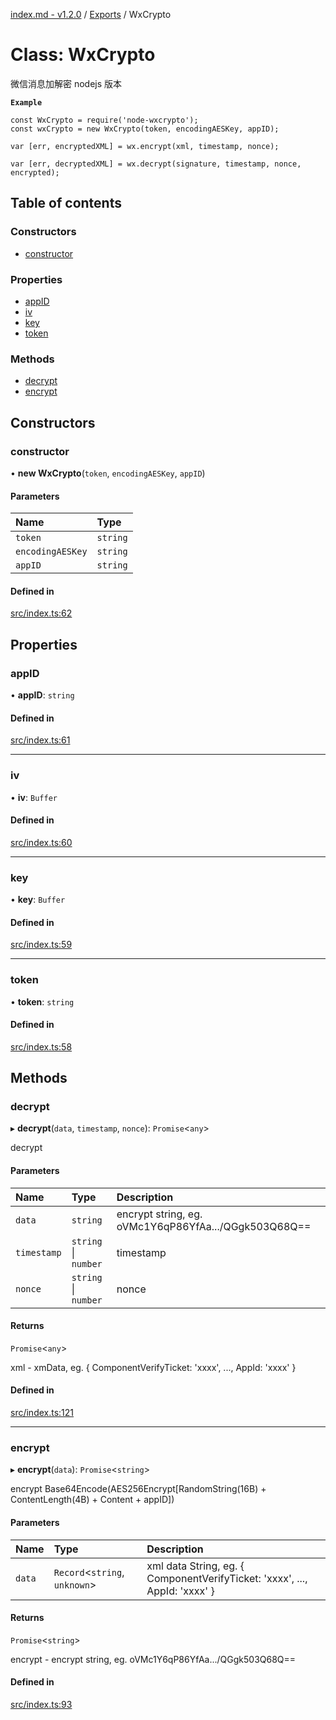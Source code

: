 [index.md - v1.2.0](../README.md) / [Exports](../modules.md) / WxCrypto

# Class: WxCrypto

微信消息加解密 nodejs 版本

**`Example`**

```
const WxCrypto = require('node-wxcrypto');
const wxCrypto = new WxCrypto(token, encodingAESKey, appID);

var [err, encryptedXML] = wx.encrypt(xml, timestamp, nonce);

var [err, decryptedXML] = wx.decrypt(signature, timestamp, nonce, encrypted);
```

## Table of contents

### Constructors

- [constructor](WxCrypto.md#constructor)

### Properties

- [appID](WxCrypto.md#appid)
- [iv](WxCrypto.md#iv)
- [key](WxCrypto.md#key)
- [token](WxCrypto.md#token)

### Methods

- [decrypt](WxCrypto.md#decrypt)
- [encrypt](WxCrypto.md#encrypt)

## Constructors

### constructor

• **new WxCrypto**(`token`, `encodingAESKey`, `appID`)

#### Parameters

| Name             | Type     |
| :--------------- | :------- |
| `token`          | `string` |
| `encodingAESKey` | `string` |
| `appID`          | `string` |

#### Defined in

[src/index.ts:62](https://github.com/saqqdy/node-wxcrypto/blob/567a8c9/src/index.ts#L62)

## Properties

### appID

• **appID**: `string`

#### Defined in

[src/index.ts:61](https://github.com/saqqdy/node-wxcrypto/blob/567a8c9/src/index.ts#L61)

---

### iv

• **iv**: `Buffer`

#### Defined in

[src/index.ts:60](https://github.com/saqqdy/node-wxcrypto/blob/567a8c9/src/index.ts#L60)

---

### key

• **key**: `Buffer`

#### Defined in

[src/index.ts:59](https://github.com/saqqdy/node-wxcrypto/blob/567a8c9/src/index.ts#L59)

---

### token

• **token**: `string`

#### Defined in

[src/index.ts:58](https://github.com/saqqdy/node-wxcrypto/blob/567a8c9/src/index.ts#L58)

## Methods

### decrypt

▸ **decrypt**(`data`, `timestamp`, `nonce`): `Promise`<`any`\>

decrypt

#### Parameters

| Name        | Type                 | Description                                          |
| :---------- | :------------------- | :--------------------------------------------------- |
| `data`      | `string`             | encrypt string, eg. oVMc1Y6qP86YfAa.../QGgk503Q68Q== |
| `timestamp` | `string` \| `number` | timestamp                                            |
| `nonce`     | `string` \| `number` | nonce                                                |

#### Returns

`Promise`<`any`\>

xml - xmData, eg. { ComponentVerifyTicket: 'xxxx', ..., AppId: 'xxxx' }

#### Defined in

[src/index.ts:121](https://github.com/saqqdy/node-wxcrypto/blob/567a8c9/src/index.ts#L121)

---

### encrypt

▸ **encrypt**(`data`): `Promise`<`string`\>

encrypt
Base64Encode(AES256Encrypt[RandomString(16B) + ContentLength(4B) + Content + appID])

#### Parameters

| Name   | Type                           | Description                                                                |
| :----- | :----------------------------- | :------------------------------------------------------------------------- |
| `data` | `Record`<`string`, `unknown`\> | xml data String, eg. { ComponentVerifyTicket: 'xxxx', ..., AppId: 'xxxx' } |

#### Returns

`Promise`<`string`\>

encrypt - encrypt string, eg. oVMc1Y6qP86YfAa.../QGgk503Q68Q==

#### Defined in

[src/index.ts:93](https://github.com/saqqdy/node-wxcrypto/blob/567a8c9/src/index.ts#L93)

